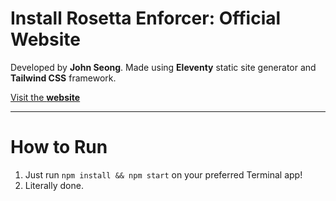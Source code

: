 # Install Rosetta Enforcer: Official Website
 Developed by **John Seong**. Made using **Eleventy** static site generator and **Tailwind CSS** framework.
 
 [Visit the **website**](https://install-rosetta-enforcer.netlify.app)

 ---

 # How to Run
 1. Just run ```npm install && npm start``` on your preferred Terminal app!
 2. Literally done.
